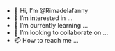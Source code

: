 - 👋 Hi, I’m @Rimadelafanny
- 👀 I’m interested in ...
- 🌱 I’m currently learning ...
- 💞️ I’m looking to collaborate on ...
- 📫 How to reach me ...

<!---
Rimadelafanny/Rimadelafanny is a ✨ special ✨ repository because its `README.md` (this file) appears on your GitHub profile.
You can click the Preview link to take a look at your changes.
--->
